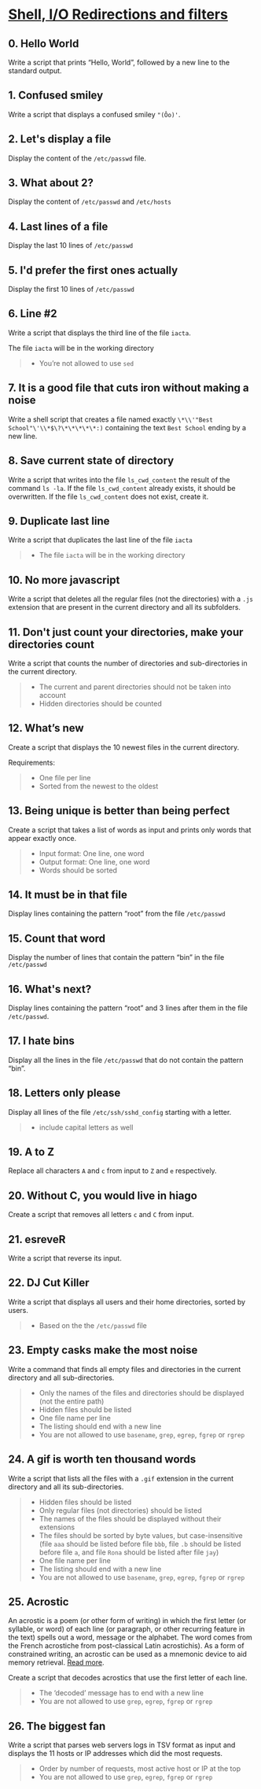 # [Shell, I/O Redirections and filters](https://intranet.hbtn.io/projects/2021)

## 0. Hello World

Write a script that prints “Hello, World”, followed by a new line to the standard output.

## 1. Confused smiley

Write a script that displays a confused smiley `"(Ôo)'`.

## 2. Let's display a file

Display the content of the `/etc/passwd` file.

## 3. What about 2?

Display the content of `/etc/passwd` and `/etc/hosts`

## 4. Last lines of a file

Display the last 10 lines of `/etc/passwd`

## 5. I'd prefer the first ones actually

Display the first 10 lines of `/etc/passwd`

## 6. Line #2

Write a script that displays the third line of the file `iacta`.

The file `iacta` will be in the working directory

> - You’re not allowed to use `sed`

## 7. It is a good file that cuts iron without making a noise

Write a shell script that creates a file named exactly `\*\\'"Best School"\'\\*$\?\*\*\*\*\*:)` containing the text `Best School` ending by a new line.

## 8. Save current state of directory

Write a script that writes into the file `ls_cwd_content` the result of the command `ls -la`. If the file `ls_cwd_content` already exists, it should be overwritten. If the file `ls_cwd_content` does not exist, create it.

## 9. Duplicate last line

Write a script that duplicates the last line of the file `iacta`

> - The file `iacta` will be in the working directory

## 10. No more javascript

Write a script that deletes all the regular files (not the directories) with a `.js` extension that are present in the current directory and all its subfolders.

## 11. Don't just count your directories, make your directories count

Write a script that counts the number of directories and sub-directories in the current directory.

> - The current and parent directories should not be taken into account
> - Hidden directories should be counted

## 12. What’s new

Create a script that displays the 10 newest files in the current directory.

Requirements:

> - One file per line
> - Sorted from the newest to the oldest

## 13. Being unique is better than being perfect

Create a script that takes a list of words as input and prints only words that appear exactly once.

> - Input format: One line, one word
> - Output format: One line, one word
> - Words should be sorted

## 14. It must be in that file

Display lines containing the pattern “root” from the file `/etc/passwd`

## 15. Count that word

Display the number of lines that contain the pattern “bin” in the file `/etc/passwd`

## 16. What's next?

Display lines containing the pattern “root” and 3 lines after them in the file `/etc/passwd`.

## 17. I hate bins

Display all the lines in the file `/etc/passwd` that do not contain the pattern “bin”.

## 18. Letters only please

Display all lines of the file `/etc/ssh/sshd_config` starting with a letter.

> - include capital letters as well

## 19. A to Z

Replace all characters `A` and `c` from input to `Z` and `e` respectively.

## 20. Without C, you would live in hiago

Create a script that removes all letters `c` and `C` from input.

## 21. esreveR

Write a script that reverse its input.

## 22. DJ Cut Killer

Write a script that displays all users and their home directories, sorted by users.

> - Based on the the `/etc/passwd` file

## 23. Empty casks make the most noise

Write a command that finds all empty files and directories in the current directory and all sub-directories.

> - Only the names of the files and directories should be displayed (not the entire path)
> - Hidden files should be listed
> - One file name per line
> - The listing should end with a new line
> - You are not allowed to use `basename`, `grep`, `egrep`, `fgrep` or `rgrep`

## 24. A gif is worth ten thousand words

Write a script that lists all the files with a `.gif` extension in the current directory and all its sub-directories.

> - Hidden files should be listed
> - Only regular files (not directories) should be listed
> - The names of the files should be displayed without their extensions
> - The files should be sorted by byte values, but case-insensitive (file `aaa` should be listed before file `bbb`, file `.b` should be listed before file `a`, and file `Rona` should be listed after file `jay`)
> - One file name per line
> - The listing should end with a new line
> - You are not allowed to use `basename`, `grep`, `egrep`, `fgrep` or `rgrep`

## 25. Acrostic

An acrostic is a poem (or other form of writing) in which the first letter (or syllable, or word) of each line (or paragraph, or other recurring feature in the text) spells out a word, message or the alphabet. The word comes from the French acrostiche from post-classical Latin acrostichis). As a form of constrained writing, an acrostic can be used as a mnemonic device to aid memory retrieval. [Read more](https://en.wikipedia.org/wiki/Acrostic).

Create a script that decodes acrostics that use the first letter of each line.

> - The ‘decoded’ message has to end with a new line
> - You are not allowed to use `grep`, `egrep`, `fgrep` or `rgrep`

## 26. The biggest fan

Write a script that parses web servers logs in TSV format as input and displays the 11 hosts or IP addresses which did the most requests.

> - Order by number of requests, most active host or IP at the top
> - You are not allowed to use `grep`, `egrep`, `fgrep` or `rgrep`
